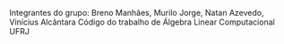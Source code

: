 Integrantes do grupo:
Breno Manhães, Murilo Jorge, Natan Azevedo, Vinícius Alcântara
Código do trabalho de Álgebra Linear Computacional UFRJ
